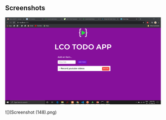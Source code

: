 ## Screenshots


![todo1](https://github.com/suraj038/ReactJS_CrashCourse/blob/master/src/Screenshot%20(149).png)

![](Screenshot (148).png)
